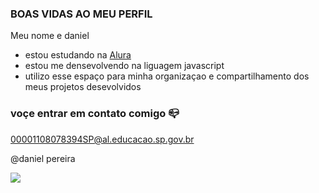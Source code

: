 ### BOAS VIDAS AO MEU PERFIL

Meu nome e daniel 

- estou estudando na [Alura](https://cursos.alura.com.br/)
- estou me densevolvendo na liguagem javascript
- utilizo esse espaço para minha organizaçao e compartilhamento dos meus projetos desevolvidos

### voçe entrar em contato comigo 📪

00001108078394SP@al.educacao.sp.gov.br

@daniel pereira



![](https://media1.tenor.com/m/sWFHVZie29sAAAAC/swaggg.gif)
